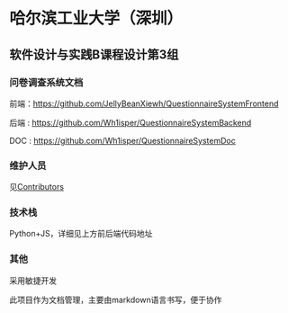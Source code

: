 # 哈尔滨工业大学（深圳）

## 软件设计与实践B课程设计第3组

### 问卷调查系统文档

前端：https://github.com/JellyBeanXiewh/QuestionnaireSystemFrontend

后端 : https://github.com/Wh1isper/QuestionnaireSystemBackend 

DOC : https://github.com/Wh1isper/QuestionnaireSystemDoc

### 维护人员

见[Contributors](https://github.com/Wh1isper/QuestionnaireSystemDoc/graphs/contributors)

### 技术栈

Python+JS，详细见上方前后端代码地址

### 其他

采用敏捷开发

此项目作为文档管理，主要由markdown语言书写，便于协作